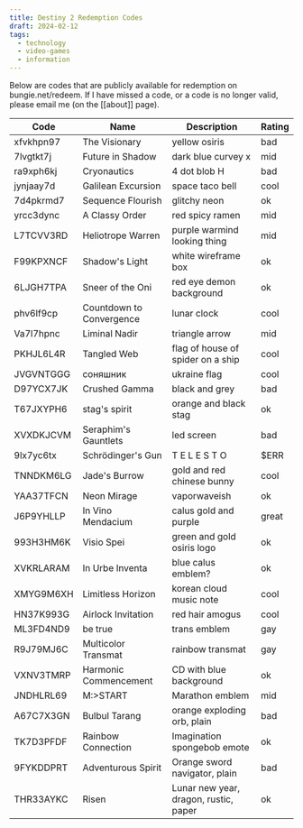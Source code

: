 ```yaml
---
title: Destiny 2 Redemption Codes
draft: 2024-02-12
tags:
  - technology
  - video-games
  - information
---
```

Below are codes that are publicly available for redemption on bungie.net/redeem. 
If I have missed a code, or a code is no longer valid, please email me (on the [[about]] page).

| Code      	| Name                     	| Description                       	| Rating 	|
|-----------	|--------------------------	|-----------------------------------	|--------	|
| xfvkhpn97 	| The Visionary            	| yellow osiris                     	| bad    	|
| 7lvgtkt7j 	| Future in Shadow         	| dark blue curvey x                	| mid    	|
| ra9xph6kj 	| Cryonautics              	| 4 dot blob H                      	| bad    	|
| jynjaay7d 	| Galilean Excursion       	| space taco bell                   	| cool   	|
| 7d4pkrmd7 	| Sequence Flourish        	| glitchy neon                      	| ok     	|
| yrcc3dync 	| A Classy Order           	| red spicy ramen                   	| mid    	|
| L7TCVV3RD 	| Heliotrope Warren        	| purple warmind looking thing      	| mid    	|
| F99KPXNCF 	| Shadow's Light           	| white wireframe box               	| ok     	|
| 6LJGH7TPA 	| Sneer of the Oni         	| red eye demon background          	| ok     	|
| phv6lf9cp 	| Countdown to Convergence 	| lunar clock                       	| cool   	|
| Va7l7hpnc 	| Liminal Nadir            	| triangle arrow                    	| mid    	|
| PKHJL6L4R 	| Tangled Web              	| flag of house of spider on a ship 	| cool   	|
| JVGVNTGGG 	| соняшник                 	| ukraine flag                      	| cool   	|
| D97YCX7JK 	| Crushed Gamma            	| black and grey                    	| bad    	|
| T67JXYPH6 	| stag's spirit            	| orange and black stag             	| ok     	|
| XVXDKJCVM 	| Seraphim's Gauntlets     	| led screen                        	| bad    	|
| 9lx7yc6tx 	| Schrödinger's Gun        	| T E L E S T O                     	| $ERR   	|
| TNNDKM6LG 	| Jade's Burrow            	| gold and red chinese bunny        	| cool   	|
| YAA37TFCN 	| Neon Mirage              	| vaporwaveish                      	| ok     	|
| J6P9YHLLP 	| In Vino Mendacium        	| calus gold and purple             	| great  	|
| 993H3HM6K 	| Visio Spei               	| green and gold osiris logo        	| ok     	|
| XVKRLARAM 	| In Urbe Inventa          	| blue calus emblem?                	| ok     	|
| XMYG9M6XH 	| Limitless Horizon        	| korean cloud music note           	| cool   	|
| HN37K993G 	| Airlock Invitation       	| red hair amogus                   	| cool   	|
| ML3FD4ND9 	| be true                  	| trans emblem                      	| gay    	|
| R9J79MJ6C 	| Multicolor Transmat      	| rainbow transmat                  	| gay    	|
| VXNV3TMRP 	| Harmonic Commencement    	| CD with blue background           	| ok     	|
| JNDHLRL69 	| M:\>START                	| Marathon emblem                   	| mid    	|
| A67C7X3GN 	| Bulbul Tarang            	| orange exploding orb, plain       	| bad    	|
| TK7D3PFDF 	| Rainbow Connection       	| Imagination spongebob emote       	| ok     	|
| 9FYKDDPRT 	| Adventurous Spirit       	| Orange sword navigator, plain     	| bad    	|
| THR33AYKC 	| Risen                    	| Lunar new year, dragon, rustic, paper	| ok     	|